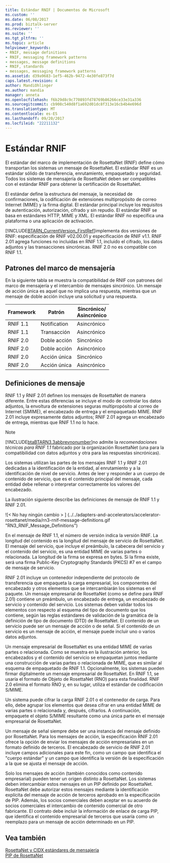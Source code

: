```yaml
---
title: Estándar RNIF | Documentos de Microsoft
ms.custom: ''
ms.date: 06/08/2017
ms.prod: biztalk-server
ms.reviewer: ''
ms.suite: ''
ms.tgt_pltfrm: ''
ms.topic: article
helpviewer_keywords:
- RNIF, message definitions
- RNIF, messaging framework patterns
- messages, message definitions
- RNIF, standards
- messages, messaging framework patterns
ms.assetid: d39a9683-1ef5-462b-9472-4e30fe873f7d
caps.latest.revision: 4
author: MandiOhlinger
ms.author: mandia
manager: anneta
ms.openlocfilehash: f6b29d8c9c770893fd78769b86266ce33e31a336
ms.sourcegitcommit: cb908c540d8f1a692d01dc8f313e16cb4b4e696d
ms.translationtype: MT
ms.contentlocale: es-ES
ms.lasthandoff: 09/20/2017
ms.locfileid: "22211132"
---
```

# <a name="rnif-standard"></a>Estándar RNIF
El estándar del marco de implementación de RosettaNet (RNIF) define cómo transportan los sistemas un mensaje de RosettaNet. El estándar RNIF es un estándar sólido de transferencia, enrutamiento, empaquetado y seguridad. Todos los sistemas de mensajería de RosettaNet deben ser compatibles con el estándar RNIF para obtener la certificación de RosettaNet.  
  
 El estándar define la estructura del mensaje, la necesidad de confirmaciones, la codificación de extensiones multipropósito de correo Internet (MIME) y la firma digital. El estándar principal incluye los requisitos de autenticación, autorización, cifrado y sin repudio. El estándar RNIF se basa en estándares HTTP, MIME y XML. El estándar RNIF no especifica una plataforma o una aplicación de activación.  
  
 [!INCLUDE[BTARN_CurrentVersion_FirstRef](../../includes/btarn-currentversion-firstref-md.md)]implementa dos versiones de RNIF: especificación de RNIF v02.00.01 y especificación de RNIF v1.1. RNIF 2.01 agrega funciones no incluidas en RNIF 1.1, incluido el cifrado, los datos adjuntos y las transacciones sincrónicas. RNIF 2.0 no es compatible con RNIF 1.1.  
  
## <a name="messaging-framework-patterns"></a>Patrones del marco de mensajería  
 En la siguiente tabla se muestra la compatibilidad de RNIF con patrones del marco de mensajería y el intercambio de mensajes sincrónico. Un mensaje de acción única es aquel que no implica una respuesta, mientras que un mensaje de doble acción incluye una solicitud y una respuesta.  
  
|Framework|Patrón|Sincrónico/<br />Asincrónico|  
|---------------|-------------|---------------------------------|  
|RNIF 1.1|Notification|Asincrónico|  
|RNIF 1.1|Transacción|Asincrónico|  
|RNIF 2.0|Doble acción|Sincrónico|  
|RNIF 2.0|Doble acción|Asincrónico|  
|RNIF 2.0|Acción única|Sincrónico|  
|RNIF 2.0|Acción única|Asincrónico|  
  
## <a name="message-definitions"></a>Definiciones de mensaje  
 RNIF 1.1 y RNIF 2.01 definen los mensajes de RosettaNet de manera diferente. Entre estas diferencias se incluye el modo de controlar los datos adjuntos, la envoltura de extensiones seguras multipropósito al correo de Internet (SMIME), el encabezado de entrega y el empaquetado MIME. RNIF 2.01 incluye expresamente datos adjuntos; RNIF 2.01 agrega un encabezado de entrega, mientras que RNIF 1.1 no lo hace.  
  
> [!NOTE]
>  [!INCLUDE[btaBTARN3.3abbrevnonumber](../../includes/btabtarn3-3abbrevnonumber-md.md)]no admite la *recomendaciones técnicas para RNIF 1.1* fabricado por la organización RosettaNet (una para la compatibilidad con datos adjuntos y otra para las respuestas sincrónicas).  
  
 Los sistemas utilizan las partes de los mensajes RNIF 1.1 y RNIF 2.01 dedicadas a la identificación de la entidad, al enrutamiento y a la identificación de nivel de servicio. Antes de leer y responder a un cuerpo de contenido de servicio, que es el contenido principal del mensaje, cada entidad debe rellenar o interpretar correctamente los valores del encabezado.  
  
 La ilustración siguiente describe las definiciones de mensaje de RNIF 1.1 y RNIF 2.01.  
  
 ![&#60; No hay ningún cambio &#62; ] (../../adapters-and-accelerators/accelerator-rosettanet/media/rn3-rnif-message-definitions.gif "RN3_RNIF_Message_Definitions")  
  
 En el mensaje de RNIF 1.1, el número de versión indica la versión RNIF. La longitud del contenido es la longitud del mensaje de servicio de RosettaNet. El mensaje del servicio, que incluye el preámbulo, la cabecera del servicio y el contenido del servicio, es una entidad MIME de varias partes o relacionada. La longitud de la firma se expresa en bytes. Si la firma existe, será una firma Public-Key Cryptography Standards (PKCS) #7 en el campo de mensaje de servicio.  
  
 RNIF 2.01 incluye un contenedor independiente del protocolo de transferencia que empaqueta la carga empresarial, los componentes del encabezado y otros elementos que se intercambiarán los sistemas en el paquete. Un mensaje empresarial de RosettaNet (como se define para RNIF 2.01) contiene un preámbulo, un encabezado de entrega, un encabezado de servicio y contenido del servicio. Los sistemas deben validar todos los elementos con respecto al esquema del tipo de documento que los contiene, según las reglas estándares de validación de la gramática de la definición de tipo de documento (DTD) de RosettaNet. El contenido de un servicio puede ser un mensaje de acción o de señal. Si el contenido de un servicio es un mensaje de acción, el mensaje puede incluir uno o varios datos adjuntos.  
  
 Un mensaje empresarial de RosettaNet es una entidad MIME de varias partes o relacionada. Como se muestra en la ilustración anterior, los encabezados y el contenido del servicio se empaquetan juntos mediante una construcción de varias partes o relacionada de MIME, que es similar al esquema de empaquetado de RNIF 1.1. Opcionalmente, los sistemas pueden firmar digitalmente un mensaje empresarial de RosettaNet. En RNIF 1.1, se usaría el formato de Objeto de RosettaNet (RNO) para esta finalidad. RNIF 2.0 elimina el formato RNO y, en su lugar, utiliza el estándar de codificación S/MIME.  
  
 Un sistema puede cifrar la carga RNIF 2.01 o el contenedor de carga. Para ello, debe agrupar los elementos que desea cifrar en una entidad MIME de varias partes o relacionada y, después, cifrarlos. A continuación, empaquete el objeto S/MIME resultante como una única parte en el mensaje empresarial de RosettaNet.  
  
 Un mensaje de señal siempre debe ser una instancia del mensaje definido por RosettaNet. Para los mensajes de acción, la especificación RNIF 2.01 ofrece la opción de enviar los mensajes de acción empresariales en un formato definido de terceros. El encabezado de servicio de RNIF 2.01 incluye campos adicionales para este fin, como un campo que identifica el "cuerpo estándar" y un campo que identifica la versión de la especificación a la que se ajusta el mensaje de acción.  
  
 Solo los mensajes de acción (también conocidos como contenido empresarial) pueden tener un origen distinto a RosettaNet. Los sistemas deben intercambiar estos mensajes en un PIP definido por RosettaNet. RosettaNet debe autorizar estos mensajes mediante la identificación explícita del mensaje de acción de terceros aprobado en la especificación de PIP. Además, los socios comerciales deben aceptar en su acuerdo de socios comerciales el intercambio de contenido comercial de otro fabricante. El contrato debe incluir la información de enlace de carga PIP, que identifica el contenido empresarial de terceros que usaría como un reemplazo para un mensaje de acción determinado en un PIP.  
  
## <a name="see-also"></a>Vea también  
 [RosettaNet y CIDX estándares de mensajería](../../adapters-and-accelerators/accelerator-rosettanet/rosettanet-and-cidx-messaging-standards.md)   
 [PIP de RosettaNet](../../adapters-and-accelerators/accelerator-rosettanet/rosettanet-pips.md)